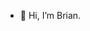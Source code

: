 - 👋 Hi, I’m Brian.

<!---
lbryant-sss/lbryant-sss is a ✨ special ✨ repository because its `README.md` (this file) appears on your GitHub profile.
You can click the Preview link to take a look at your changes.
--->
